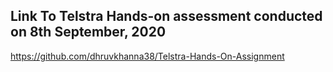 ## Link To Telstra Hands-on assessment conducted on 8th September, 2020

https://github.com/dhruvkhanna38/Telstra-Hands-On-Assignment